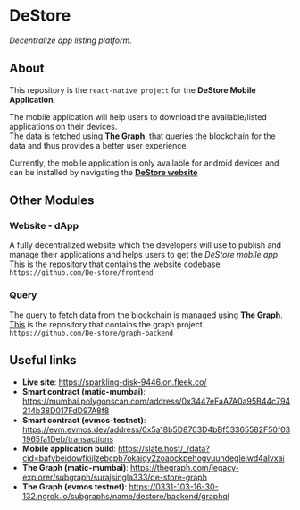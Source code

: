 # DeStore

*Decentralize app listing platform.*

## About

This repository is the `react-native project` for the **DeStore Mobile Application**.

The mobile application will help users to download the available/listed applications on their devices. <br> The data is fetched using **The Graph**, that queries the blockchain for the data and thus provides a better user experience.

Currently, the mobile application is only available for android devices and can be installed by navigating the [**DeStore website**](https://sparkling-disk-9446.on.fleek.co/)

## Other Modules

### Website - dApp

A fully decentralized website which the developers will use to publish and manage their applications and helps users to get the *DeStore mobile app*.<br>[This](https://github.com/De-store/frontend) is the repository that contains the website codebase<br>`https://github.com/De-store/frontend`

### Query
The query to fetch data from the blockchain is managed using **The Graph**.<br>[This](https://github.com/De-store/graph-backend) is the repository that contains the graph project.<br>`https://github.com/De-store/graph-backend`

## Useful links

- **Live site**: https://sparkling-disk-9446.on.fleek.co/
- **Smart contract (matic-mumbai)**: https://mumbai.polygonscan.com/address/0x3447eFaA7A0a95B44c794214b38D017FdD97A8f8
- **Smart contract (evmos-testnet)**: https://evm.evmos.dev/address/0x5a18b5D8703D4bBf53365582F50f031965fa1Deb/transactions
- **Mobile application build**: https://slate.host/_/data?cid=bafybeidowfkijlzebcpb7okajqy2zoapckpehogvuundeglelwd4alvxai
- **The Graph (matic-mumbai)**: https://thegraph.com/legacy-explorer/subgraph/surajsingla333/de-store-graph
- **The Graph (evmos testnet)**: https://0331-103-16-30-132.ngrok.io/subgraphs/name/destore/backend/graphql

